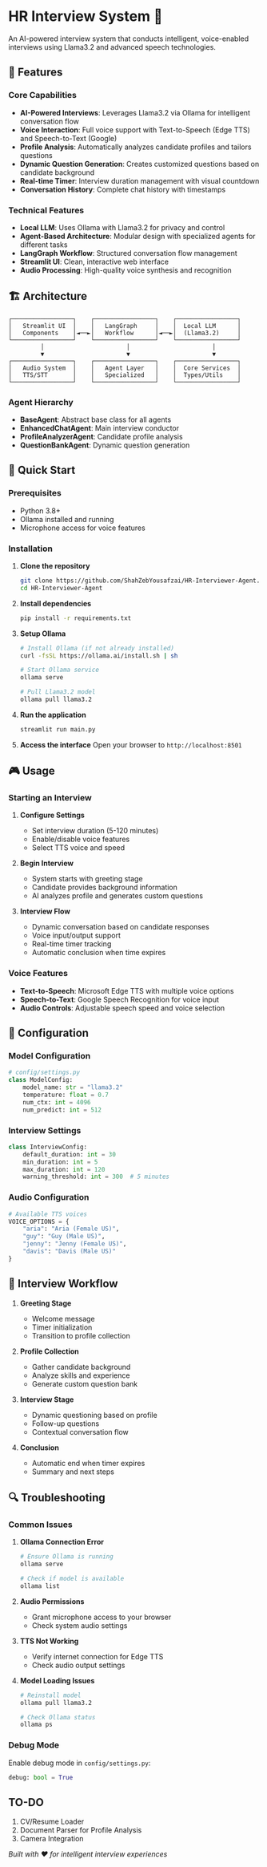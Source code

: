# HR Interview System 🎯

An AI-powered interview system that conducts intelligent, voice-enabled interviews using Llama3.2 and advanced speech technologies.

## 🌟 Features

### Core Capabilities
- **AI-Powered Interviews**: Leverages Llama3.2 via Ollama for intelligent conversation flow
- **Voice Interaction**: Full voice support with Text-to-Speech (Edge TTS) and Speech-to-Text (Google)
- **Profile Analysis**: Automatically analyzes candidate profiles and tailors questions
- **Dynamic Question Generation**: Creates customized questions based on candidate background
- **Real-time Timer**: Interview duration management with visual countdown
- **Conversation History**: Complete chat history with timestamps

### Technical Features
- **Local LLM**: Uses Ollama with Llama3.2 for privacy and control
- **Agent-Based Architecture**: Modular design with specialized agents for different tasks
- **LangGraph Workflow**: Structured conversation flow management
- **Streamlit UI**: Clean, interactive web interface
- **Audio Processing**: High-quality voice synthesis and recognition

## 🏗️ Architecture

```
┌─────────────────┐    ┌─────────────────┐    ┌─────────────────┐
│   Streamlit UI  │    │   LangGraph     │    │  Local LLM      │
│   Components    │◄──►│   Workflow      │◄──►│  (Llama3.2)     │
└─────────────────┘    └─────────────────┘    └─────────────────┘
         │                       │                       │
         ▼                       ▼                       ▼
┌─────────────────┐    ┌─────────────────┐    ┌─────────────────┐
│   Audio System  │    │   Agent Layer   │    │  Core Services  │
│   TTS/STT       │    │   Specialized   │    │  Types/Utils    │
└─────────────────┘    └─────────────────┘    └─────────────────┘
```

### Agent Hierarchy
- **BaseAgent**: Abstract base class for all agents
- **EnhancedChatAgent**: Main interview conductor
- **ProfileAnalyzerAgent**: Candidate profile analysis
- **QuestionBankAgent**: Dynamic question generation

## 🚀 Quick Start

### Prerequisites
- Python 3.8+
- Ollama installed and running
- Microphone access for voice features

### Installation

1. **Clone the repository**
   ```bash
   git clone https://github.com/ShahZebYousafzai/HR-Interviewer-Agent.git
   cd HR-Interviewer-Agent
   ```

2. **Install dependencies**
   ```bash
   pip install -r requirements.txt
   ```

3. **Setup Ollama**
   ```bash
   # Install Ollama (if not already installed)
   curl -fsSL https://ollama.ai/install.sh | sh
   
   # Start Ollama service
   ollama serve
   
   # Pull Llama3.2 model
   ollama pull llama3.2
   ```

4. **Run the application**
   ```bash
   streamlit run main.py
   ```

5. **Access the interface**
   Open your browser to `http://localhost:8501`

## 🎮 Usage

### Starting an Interview

1. **Configure Settings**
   - Set interview duration (5-120 minutes)
   - Enable/disable voice features
   - Select TTS voice and speed

2. **Begin Interview**
   - System starts with greeting stage
   - Candidate provides background information
   - AI analyzes profile and generates custom questions

3. **Interview Flow**
   - Dynamic conversation based on candidate responses
   - Voice input/output support
   - Real-time timer tracking
   - Automatic conclusion when time expires

### Voice Features

- **Text-to-Speech**: Microsoft Edge TTS with multiple voice options
- **Speech-to-Text**: Google Speech Recognition for voice input
- **Audio Controls**: Adjustable speech speed and voice selection

## 🔧 Configuration

### Model Configuration
```python
# config/settings.py
class ModelConfig:
    model_name: str = "llama3.2"
    temperature: float = 0.7
    num_ctx: int = 4096
    num_predict: int = 512
```

### Interview Settings
```python
class InterviewConfig:
    default_duration: int = 30
    min_duration: int = 5
    max_duration: int = 120
    warning_threshold: int = 300  # 5 minutes
```

### Audio Configuration
```python
# Available TTS voices
VOICE_OPTIONS = {
    "aria": "Aria (Female US)",
    "guy": "Guy (Male US)", 
    "jenny": "Jenny (Female US)",
    "davis": "Davis (Male US)"
}
```

## 🔄 Interview Workflow

1. **Greeting Stage**
   - Welcome message
   - Timer initialization
   - Transition to profile collection

2. **Profile Collection**
   - Gather candidate background
   - Analyze skills and experience
   - Generate custom question bank

3. **Interview Stage**
   - Dynamic questioning based on profile
   - Follow-up questions
   - Contextual conversation flow

4. **Conclusion**
   - Automatic end when timer expires
   - Summary and next steps

## 🔍 Troubleshooting

### Common Issues

1. **Ollama Connection Error**
   ```bash
   # Ensure Ollama is running
   ollama serve
   
   # Check if model is available
   ollama list
   ```

2. **Audio Permissions**
   - Grant microphone access to your browser
   - Check system audio settings

3. **TTS Not Working**
   - Verify internet connection for Edge TTS
   - Check audio output settings

4. **Model Loading Issues**
   ```bash
   # Reinstall model
   ollama pull llama3.2
   
   # Check Ollama status
   ollama ps
   ```

### Debug Mode

Enable debug mode in `config/settings.py`:
```python
debug: bool = True
```

## TO-DO

1. CV/Resume Loader
2. Document Parser for Profile Analysis
3. Camera Integration

*Built with ❤️ for intelligent interview experiences*
